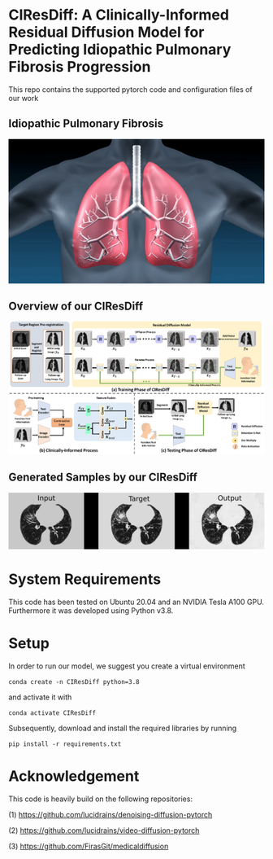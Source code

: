 # CIResDiff: A Clinically-Informed Residual Diffusion Model for Predicting Idiopathic Pulmonary Fibrosis Progression
This repo contains the supported pytorch code and configuration files of our work

## Idiopathic Pulmonary Fibrosis
![Idiopathic Pulmonary Fibrosis](assets/process.gif)


## Overview of our CIResDiff
![Overview of our CIResDiff](assets/fig_framework.png)


## Generated Samples by our CIResDiff
![Generated Samples by our CIResDiff](assets/sample.gif)

# System Requirements
This code has been tested on Ubuntu 20.04 and an NVIDIA Tesla A100 GPU. Furthermore it was developed using Python v3.8. 


# Setup
In order to run our model, we suggest you create a virtual environment 
```
conda create -n CIResDiff python=3.8
``` 
and activate it with 
```
conda activate CIResDiff
```
Subsequently, download and install the required libraries by running 
```
pip install -r requirements.txt
```




# Acknowledgement
This code is heavily build on the following repositories:

(1) https://github.com/lucidrains/denoising-diffusion-pytorch

(2) https://github.com/lucidrains/video-diffusion-pytorch

(3) https://github.com/FirasGit/medicaldiffusion